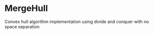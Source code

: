 MergeHull
=========

Convex hull algorithm implementation using divide and conquer with no space separation
